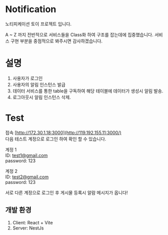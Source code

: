 

# Notification
노티피케이션 토이 프로젝트 입니다.

A ~ Z 까지 전반적으로 서비스들을 Class화 하여 구조를 잡는데에 집중했습니다.
서비스 구현 부분을 중점적으로 봐주시면 감사하겠습니다.

# 설명
1. 사용자가 로그인
2. 사용자의 알림 인스턴스 발급
3. 데이터 서비스를 통한 table을 구독하여 해당 테이블에 데이터가 생성시 알림 발송.
4. 로그아웃시 알림 인스턴스 삭제.

# Test
 접속 [http://172.30.1.18:3000](http://119.192.155.11:3000/) <br/>
 다음 테스트 계정으로 로그인 하여 확인 할 수 있습니다.  <br/>
 
 계정 1 <br/>
 ID:  test1@gmail.com <br/>
 password: 123

 계정 2 <br/>
  ID:  test2@gmail.com <br/>
 password: 123

서로 다른 계정으로 로그인 후 게시물 등록시 알람 메시지가 옵니다!

## 개발 환경
1. Client: React + Vite
2. Server: NestJs
